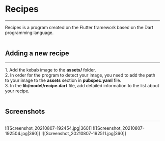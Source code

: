 # Recipes
<hr>
Recipes is a program created on the Flutter framework based on the Dart programming language.<br><br>

## Adding a new recipe
<hr>
1. Add the kebab image to the <b>assets/</b> folder.<br>
2. In order for the program to detect your image, you need to add the path to your image to the <b>assets</b> section in <b>pubspec.yaml</b> file.<br>
3. In the <b>lib/model/recipe.dart</b> file, add detailed information to the list about your recipe.<br><br>

## Screenshots
<hr>

![[Screenshot_20210807-192454.jpg|360]]
![[Screenshot_20210807-192504.jpg|360]]
![[Screenshot_20210807-192511.jpg|360]]